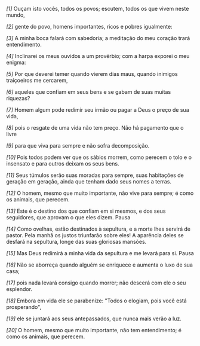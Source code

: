 *[1]* Ouçam isto vocês, todos os povos; escutem, todos os que vivem neste mundo,

*[2]* gente do povo, homens importantes, ricos e pobres igualmente:

*[3]* A minha boca falará com sabedoria; a meditação do meu coração trará entendimento.

*[4]* Inclinarei os meus ouvidos a um provérbio; com a harpa exporei o meu enigma:

*[5]* Por que deverei temer quando vierem dias maus, quando inimigos traiçoeiros me cercarem,

*[6]* aqueles que confiam em seus bens e se gabam de suas muitas riquezas?

*[7]* Homem algum pode redimir seu irmão ou pagar a Deus o preço de sua vida,

*[8]* pois o resgate de uma vida não tem preço. Não há pagamento que o livre

*[9]* para que viva para sempre e não sofra decomposição.

*[10]* Pois todos podem ver que os sábios morrem, como perecem o tolo e o insensato e para outros deixam os seus bens.

*[11]* Seus túmulos serão suas moradas para sempre, suas habitações de geração em geração, ainda que tenham dado seus nomes a terras.

*[12]* O homem, mesmo que muito importante, não vive para sempre; é como os animais, que perecem.

*[13]* Este é o destino dos que confiam em si mesmos, e dos seus seguidores, que aprovam o que eles dizem. Pausa

*[14]* Como ovelhas, estão destinados à sepultura, e a morte lhes servirá de pastor. Pela manhã os justos triunfarão sobre eles! A aparência deles se desfará na sepultura, longe das suas gloriosas mansões.

*[15]* Mas Deus redimirá a minha vida da sepultura e me levará para si. Pausa

*[16]* Não se aborreça quando alguém se enriquece e aumenta o luxo de sua casa;

*[17]* pois nada levará consigo quando morrer; não descerá com ele o seu esplendor.

*[18]* Embora em vida ele se parabenize: "Todos o elogiam, pois você está prosperando",

*[19]* ele se juntará aos seus antepassados, que nunca mais verão a luz.

*[20]* O homem, mesmo que muito importante, não tem entendimento; é como os animais, que perecem.

